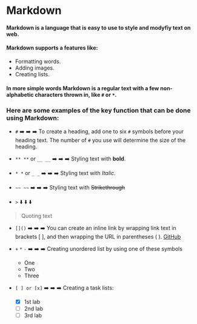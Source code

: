 # Markdown
#### Markdown is a language that is easy to use to style and modyfiy text on web. 

#### Markdown supports a features like:

+ Formatting words.
+ Adding images.
+ Creating lists.

#### In more simple words Markdown is a regular text with a few non-alphabetic characters thrown in, like `#` or `*`.

### Here are some examples of the key function that can be done using Markdown:

+ `#` :arrow_right: :arrow_right: :arrow_right: To create a heading, add one to six `#` symbols before your heading text. The number of `#` you use will determine the size of the heading.

+ `** **` or `__ __` :arrow_right: :arrow_right: :arrow_right: Styling text with **bold**.

+ `* *` or `_ _` :arrow_right: :arrow_right: :arrow_right: Styling text with _Italic_.

+ `~~ ~~` :arrow_right: :arrow_right: :arrow_right: Styling text with ~~Strikethrough~~

+ `>` :arrow_down: :arrow_down: :arrow_down: 
> Quoting text

+ `[]()` :arrow_right: :arrow_right: :arrow_right: You can create an inline link by wrapping link text in brackets [ ], and then wrapping the URL in parentheses ( ).
[GitHub](www.github.com)

+ `+` `*` `-` :arrow_right: :arrow_right: :arrow_right: Creating unordered list by using one of these symbols 
    + One
    * Two
    - Three

+ `[ ] or [x]`  :arrow_right: :arrow_right: :arrow_right:  Creating a task lists:
  - [x] 1st lab
  - [ ] 2nd lab
  - [ ] 3rd lab 
